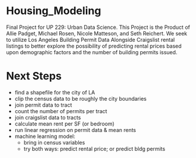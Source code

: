 # Housing_Modeling
Final Project for UP 229: Urban Data Science. 
This Project is the Product of Allie Padget, Michael Rosen, Nicole Matteson, and Seth Reichert. 
We seek to utilize Los Angeles Building Permit Data Alongside Craigslist rental listings to better explore the possibility of predicting rental prices based upon demographic factors and the number of building permits issued.


# Next Steps
- find a shapefile for the city of LA
- clip the census data to be roughly the city boundaries
- join permit data to tract
- count the number of permits per tract
- join craigslist data to tracts
- calculate mean rent per SF (or bedroom)
- run linear regression on permit data & mean rents
- machine learning model:
    - bring in census variables
    - try both ways: predict rental price; or predict bldg permits
    
